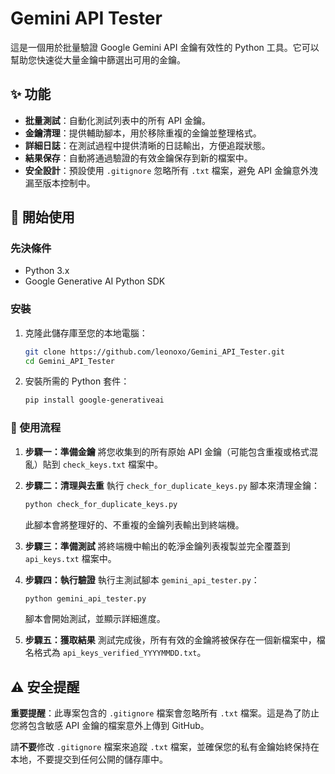 # Gemini API Tester

這是一個用於批量驗證 Google Gemini API 金鑰有效性的 Python 工具。它可以幫助您快速從大量金鑰中篩選出可用的金鑰。

## ✨ 功能

- **批量測試**：自動化測試列表中的所有 API 金鑰。
- **金鑰清理**：提供輔助腳本，用於移除重複的金鑰並整理格式。
- **詳細日誌**：在測試過程中提供清晰的日誌輸出，方便追蹤狀態。
- **結果保存**：自動將通過驗證的有效金鑰保存到新的檔案中。
- **安全設計**：預設使用 `.gitignore` 忽略所有 `.txt` 檔案，避免 API 金鑰意外洩漏至版本控制中。

## 🚀 開始使用

### 先決條件

- Python 3.x
- Google Generative AI Python SDK

### 安裝

1.  克隆此儲存庫至您的本地電腦：
    ```bash
    git clone https://github.com/leonoxo/Gemini_API_Tester.git
    cd Gemini_API_Tester
    ```

2.  安裝所需的 Python 套件：
    ```bash
    pip install google-generativeai
    ```

### 📝 使用流程

1.  **步驟一：準備金鑰**
    將您收集到的所有原始 API 金鑰（可能包含重複或格式混亂）貼到 `check_keys.txt` 檔案中。

2.  **步驟二：清理與去重**
    執行 `check_for_duplicate_keys.py` 腳本來清理金鑰：
    ```bash
    python check_for_duplicate_keys.py
    ```
    此腳本會將整理好的、不重複的金鑰列表輸出到終端機。

3.  **步驟三：準備測試**
    將終端機中輸出的乾淨金鑰列表複製並完全覆蓋到 `api_keys.txt` 檔案中。

4.  **步驟四：執行驗證**
    執行主測試腳本 `gemini_api_tester.py`：
    ```bash
    python gemini_api_tester.py
    ```
    腳本會開始測試，並顯示詳細進度。

5.  **步驟五：獲取結果**
    測試完成後，所有有效的金鑰將被保存在一個新檔案中，檔名格式為 `api_keys_verified_YYYYMMDD.txt`。

## ⚠️ 安全提醒

**重要提醒**：此專案包含的 `.gitignore` 檔案會忽略所有 `.txt` 檔案。這是為了防止您將包含敏感 API 金鑰的檔案意外上傳到 GitHub。

請**不要**修改 `.gitignore` 檔案來追蹤 `.txt` 檔案，並確保您的私有金鑰始終保持在本地，不要提交到任何公開的儲存庫中。